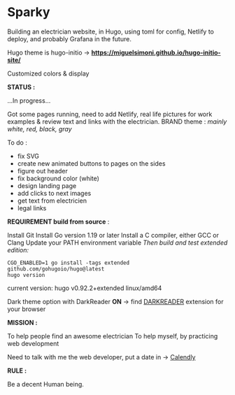 # Sparky

Building an electrician website, in Hugo, using toml for config, Netlify to deploy, and probably Grafana in the future. 

Hugo theme is hugo-initio -> **https://miguelsimoni.github.io/hugo-initio-site/**

Customized colors & display

**STATUS :**

...In progress...

Got some pages running, need to add Netlify, real life pictures for work examples & review text and links with the electrician. 
BRAND theme : *mainly white, red, black, gray*

To do :
- fix SVG
- create new animated buttons to pages on the sides
- figure out header
- fix background color (white)
- design landing page
- add clicks to next images
- get text from electricien
- legal links

**REQUIREMENT build from source** :

Install Git
Install Go version 1.19 or later 
Install a C compiler, either GCC or Clang
Update your PATH environment variable 
*Then build and test extended edition:*
```
CGO_ENABLED=1 go install -tags extended github.com/gohugoio/hugo@latest
hugo version
```
 current version: hugo v0.92.2+extended linux/amd64 

Dark theme option with DarkReader **ON** -> find [DARKREADER](https://github.com/darkreader/darkreader) extension for your browser

**MISSION :**

To help people find an awesome electrician
To help myself, by practicing web development

Need to talk with me the web developer, put a date in -> [Calendly](https://calendly.com/ganitak/quick-coffee-talk)

**RULE :**

Be a decent Human being.
